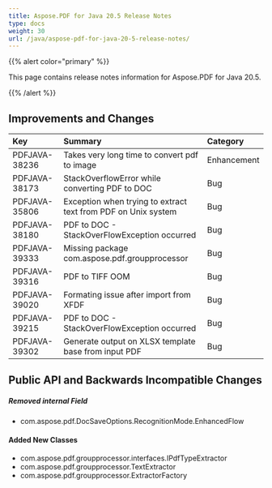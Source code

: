 ```yaml
---
title: Aspose.PDF for Java 20.5 Release Notes
type: docs
weight: 30
url: /java/aspose-pdf-for-java-20-5-release-notes/
---
```


{{% alert color="primary" %}} 

This page contains release notes information for Aspose.PDF for Java 20.5.

{{% /alert %}} 
## **Improvements and Changes**

|**Key**|**Summary**|**Category**|
| :- | :- | :- |
|PDFJAVA-38236|Takes very long time to convert pdf to image|Enhancement|
|PDFJAVA-38173|StackOverflowError while converting PDF to DOC|Bug|
|PDFJAVA-35806|Exception when trying to extract text from PDF on Unix system|Bug|
|PDFJAVA-38180|PDF to DOC - StackOverFlowException occurred|Bug|
|PDFJAVA-39333|Missing package com.aspose.pdf.groupprocessor|Bug|
|PDFJAVA-39316|PDF to TIFF OOM|Bug|
|PDFJAVA-39020|Formating issue after import from XFDF|Bug|
|PDFJAVA-39215|PDF to DOC - StackOverFlowException occurred|Bug|
|PDFJAVA-39302|Generate output on XLSX template base from input PDF|Bug|

## **Public API and Backwards Incompatible Changes**

##### **Removed internal Field**
- com.aspose.pdf.DocSaveOptions.RecognitionMode.EnhancedFlow

#### **Added New Classes**
- com.aspose.pdf.groupprocessor.interfaces.IPdfTypeExtractor
- com.aspose.pdf.groupprocessor.TextExtractor
- com.aspose.pdf.groupprocessor.ExtractorFactory